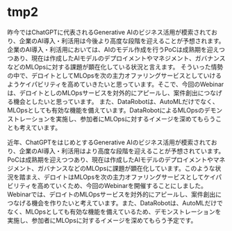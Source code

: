 # tmp2



昨今ではChatGPTに代表されるGenerative AIのビジネス活用が模索されており、企業のAI導入・利活用は今後より高度な段階を迎えることが予想されます。
企業のAI導入・利活用においては、AIのモデル作成を行うPoCは成熟期を迎えつつあり、現在は作成したAIモデルのデプロイメントやマネジメント、ガバナンスなどのMLOpsに対する課題が顕在化している状況と言えます。
そういった情勢の中で、デロイトとしてMLOpsを次の主力オファリングサービスとしていけるようケイパビリティを高めていきたいと思っています。そこで、今回のWebinarは、デロイトとしのMLOpsサービスを対外的にアピールし、案件創出につなげる機会としたいと思っています。
また、DataRobotは、AutoMLだけでなく、MLOpsとしても有効な機能を備えています。DataRobotによるMLOpsのデモンストレーションを実施し、参加者にMLOpsに対するイメージを深めてもらうことも考えています。

近年、ChatGPTをはじめとするGenerative AIのビジネス活用が模索されており、企業のAI導入・利活用はより高度な段階を迎えることが予想されています。PoCは成熟期を迎えつつあり、現在は作成したAIモデルのデプロイメントやマネジメント、ガバナンスなどのMLOpsに課題が顕在化しています。このような状況を踏まえ、デロイトはMLOpsを次の主力オファリングサービスとしてケイパビリティを高めていくため、今回のWebinarを開催することにしました。Webinarでは、デロイトのMLOpsサービスを対外的にアピールし、案件創出につなげる機会を作りたいと考えています。また、DataRobotは、AutoMLだけでなく、MLOpsとしても有効な機能を備えているため、デモンストレーションを実施し、参加者にMLOpsに対するイメージを深めてもらう予定です。